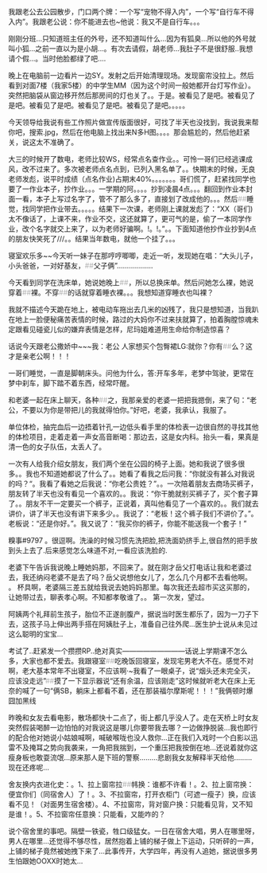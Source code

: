 我跟老公去公园散步，门口两个牌：一个写“宠物不得入内”，一个写“自行车不得入内”。我跟老公说：你不能进去也~他说：我又不是自行车。。。

刚刚分班...只知道班主任的外号，还不知道叫什么...因为有狐臭...所以他的外号就叫小狐...之前一直以为是小胡...。有次去请假，胡老师...我肚子不是很舒服..我想请个假...。当时他脸都绿了吧....

晚上在电脑前一边看片一边SY。发射之后开始清理现场。发现窗帘没拉上。然后看到对面7楼（我家5楼）的中学生MM（因为这个时间一般她都开台灯写作业）。突然把脑袋从窗边移开然后那房间的灯也关了。。于是。被看见了是吧。被看见了是吧。被看见了是吧。被看见了是吧。被看见了是吧。。。。。

今天领导给我说有些工作照片做宣传版面很好，可找了半天也没找到，我说我来帮你吧，搜索.jpg，然后在他电脑上找出来N多H图。。。。那会尴尬的，然后他赶紧关，说这太不准确了。

大三的时候开了数电，老师比较WS，经常点名查作业。。可怜一哥们已经逃课成风，改不过来了。多次被老师点名点到，已列入黑名单了。。快期末的时候，无良老师发彪，说平时成绩（点名作业)占期末40%。。。。。。。哥们慌了，赶紧找同学也要了一作业本子，抄作业。。。一学期的阿。。。。抄到凌晨4点。。。翻回到作业本封面一看，本子上写过名字了，管不了那么多了，直接划了改成他的。。。然后<span style="color:#b2b2b2">##</span>睡觉，找同学把作业带去。。。。。结果下一次课，老师刚上课就发彪了：“XX（哥们)太不像话了，上课不来，作业不交，这还就算了，更可气的是，偷了一本同学作业，改个名字就交上来了，以为老师好骗啊。!。!。”。。下面知道他抄作业抄到4点的朋友快笑死了///。。结果当年数电，就他一个挂了。。。

寝室欢乐多~~今天听一妹子在那哼哼唧唧，走近一听，发现她在唱：“大头儿子，小头爸爸，一对好基友，<span style="color:#b2b2b2">##</span>父子俩”……………… 

今天看到同学在洗床单，她说她晚上<span style="color:#b2b2b2">##</span>，所以总换床单。然后问她怎么裸，她说穿着<span style="color:#b2b2b2">##</span>裸。不穿<span style="color:#b2b2b2">##</span>的话就穿着睡衣裸。。。我想知道穿睡衣也叫裸？ 

我就不描述今天跪在地上，被电动车拖出去几米的凶残了，我只是想知道，当我趴在地上一脸便秘痛苦表情的时候，路过的大妈你不过来扶就算了，拍着胸膛惊魂未定跟看见碰瓷儿似的嫌弃表情是怎样，尼玛姐难道用生命给你制造惊喜？ 

话说今天跟老公撒娇中~~~我：老公 人家想买个包臀裙LG:就你？你有<span style="color:#b2b2b2">##</span>么？这才是亲老公啊！！！ 

一哥们睡觉，一直是脚朝床头。问他为什么，答:开车多年，老梦中驾驶，更常在梦中刹车，脚下踏不着东西，经常吓醒。 

和老婆一起在床上聊天，各种<span style="color:#b2b2b2">##</span>之，我那亲爱的老婆一把把我摁倒，来了句：“老公，不要以为你是带把儿的我就得怕你。”好吧，老婆，我承认，我服了。 

单位体检，抽完血后一边捂着针孔一边低头看手里的体检表一边很自然的寻找其他的体检项目，走着走着一声女高音断喝：那边去，这是女内科。抬头一看，果真是清一色的女子队伍，太丢人了。

一次有人给我介绍女朋友，我们两个坐在公园的椅子上面。她和我说了很多很多。。我也不知道她都说了什么了。。她看了看我之后问我：“你就没有甚么对我说的吗？“。我看了看她之后我说：“你老公贵姓？”。。一次陪着朋友去商场买裤子，朋友转了半天也没有看见一个喜欢的。。我说：“你干脆就别买裤子了，买个套子算了。。朋友不干一定要买一个裤子，正说着，真叫他看见了一个喜欢的。。我们就去讲价，讲了半天也没有讲下来多少。。我说了：“老板！这个裤子我们不讲价了。”。老板说：“还是你好。”。我又说了：“我买你的裤子，你能不能送我一个套子！”

糗事#9797 。很逗啊。洗澡的时候习惯先洗把脸,把洗面奶挤手上,很自然的把手放到头上去了.后来感觉怎么味道不对,一看应该洗脸的.

老婆下午告诉我说晚上睡她妈那，不回来了。就在刚才岳父打电话让我和老婆过去，我还纳闷老婆不是去了吗？岳父说想他女儿了，怎么几个月都不去看他啊。                                                  。       杯具啊，老婆隔三差五就给我说去她妈妈那里。每次我还去超市买这买那的，让她带过去，聊表孝心啊。不知都孝敬谁了。。       第一次发，望过。

阿姨两个礼拜前生孩子，胎位不正遂剖腹产，据说当时医生都乐了，因为一刀子下去，这孩子马上伸出两手搭在阿姨肚子上，准备自己往外爬...医生护士说从未见过这么聪明的宝宝...

考试了..赶紧发一个攒攒RP..绝对真实—————————话说上学期课不怎么多，大家也都不爱去。我跟寝室<span style="color:#b2b2b2">##</span>吃晚饭回寝室，发现宅男老大不在。感觉不对啊，老大基本常年不出寝室，不应该啊·~我看了一眼桌子，说“烟头还未完全灭，应该没走远”<span style="color:#b2b2b2">##</span>摸了一下显示器说“还有余温，应该刚走”这时候就听老大在床上无奈的喊了一句“俩SB，躺床上都看不着，还在那装福尔摩斯呢！！！”我俩顿时爆囧加黑线

昨晚和女友去看电影，散场都快十二点了，街上都几乎没人了。走在天桥上时女友突然假装喝醉一边怕怕的对我说这是哪儿你要带我去哪？一边做挣脱装…我也即行的配合他对她说小姑娘喊啊，喊破喉咙也没人救你…正在我们入戏时一个白影以迅雷不及掩耳之势向我袭来，一角把我揣到，一个重压把我按倒在地…还说着就你这瘦身板也敢耍流氓…原来那人是下班的警察………悲剧我女友解释半天给他………现在还疼呢…

舍友换内衣进化史：。1、拉上窗帘拉<span style="color:#b2b2b2">##</span>帏换：谁都不许看！。2、拉上窗帘换：便宜你们（同宿舍人）了！。3、不拉窗帘，打开衣柜门（可遮一瘦子）换，应该看不见！（对面男生宿舍楼）。4、不拉窗帘，背对窗户换：只能看见背，又不知是谁！。5、不拉窗帘任意换：只能看，又能咋的？

说个宿舍里的事吧。隔壁一铁瓷，牲口级猛女。一日在宿舍大唱，男人在哪里呀，男人在哪里…还觉得不够尽性，居然抱着上铺的梯子做上下运动，只听砰的一声，上铺的梯子竟然被她拽下来了…此事传开，大学四年，再没有人追她，据说很多男生怕跟她OOXX时她太…

